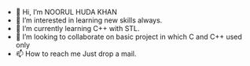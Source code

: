 - 👋 Hi, I’m NOORUL HUDA KHAN
- 👀 I’m interested in learning new skills always.
- 🌱 I’m currently learning C++ with STL.
- 💞️ I’m looking to collaborate on basic project in which C and C++ used only
- 📫 How to reach me Just drop a mail.

<!---
NHKAIZEN/NHKAIZEN is a ✨ special ✨ repository because its `README.md` (this file) appears on your GitHub profile.
You can click the Preview link to take a look at your changes.
--->
